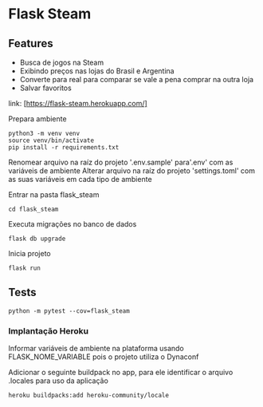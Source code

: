 # Flask Steam
## Features
- Busca de jogos na Steam
- Exibindo preços nas lojas do Brasil e Argentina
- Converte para real para comparar se vale a pena comprar na outra loja
- Salvar favoritos

link: [https://flask-steam.herokuapp.com/]

Prepara ambiente
```
python3 -m venv venv
source venv/bin/activate
pip install -r requirements.txt

```
Renomear arquivo na raíz do projeto '.env.sample' para'.env' com as variáveis de ambiente
Alterar arquivo na raíz do projeto 'settings.toml' com as suas variáveis em cada tipo de ambiente

Entrar na pasta flask_steam
```
cd flask_steam
```

Executa migrações no banco de dados
```
flask db upgrade 
```

Inicia projeto
```
flask run
```

## Tests

```
python -m pytest --cov=flask_steam
```

### Implantação Heroku

Informar variáveis de ambiente na plataforma usando FLASK_NOME_VARIABLE pois o projeto utiliza o Dynaconf

Adicionar o seguinte buildpack no app, para ele identificar o arquivo .locales para uso da aplicação

```
heroku buildpacks:add heroku-community/locale

```